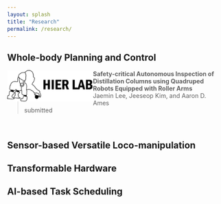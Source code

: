 ```yaml
---
layout: splash
title: "Research"
permalink: /research/
---
```


## Whole-body Planning and Control

<img src="/assets/images/logo.jpg" align="left" width="200px"/>
<p style="font-size:13pt">
  <blockquote>
  <b>Safety-critical Autonomous Inspection of Distillation Columns using Quadruped Robots Equipped with Roller Arms</b> <br>
  Jaemin Lee, Jeeseop Kim, and Aaron D. Ames <br>
  submitted 
  </blockquote>  
</p>

<br clear="left"/>

## Sensor-based Versatile Loco-manipulation

## Transformable Hardware

## AI-based Task Scheduling

